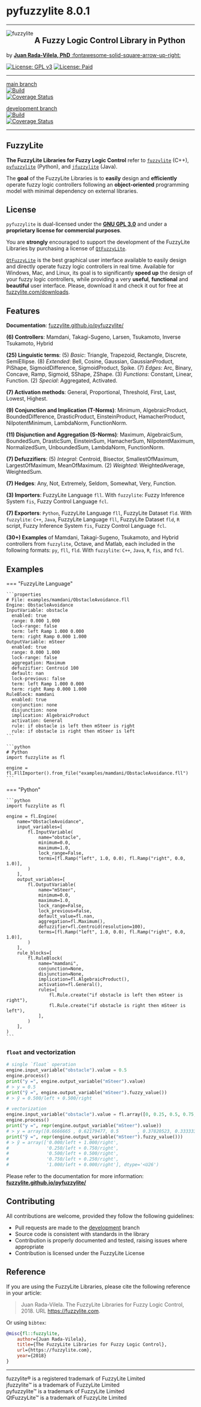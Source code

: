 # pyfuzzylite 8.0.1

***

<img src="https://fuzzylite.github.io/pyfuzzylite/image/fuzzylite.svg" align="left" alt="fuzzylite">

## A Fuzzy Logic Control Library in Python

by [**Juan Rada-Vilela, PhD** :fontawesome-solid-square-arrow-up-right:](https://fuzzylite.com/about)

[![License: GPL v3](https://img.shields.io/badge/License-GPL%20v3-blue.svg)](https://opensource.org/license/gpl-3-0/)
[![License: Paid](https://img.shields.io/badge/License-proprietary-blue)](mailto:sales@fuzzylite.com)

***

[main branch](https://github.com/fuzzylite/pyfuzzylite/tree/main)  
[![Build](
https://github.com/fuzzylite/pyfuzzylite/actions/workflows/build.yml/badge.svg?branch=main)](
https://github.com/fuzzylite/pyfuzzylite/actions/workflows/build.yml)  
[![Coverage Status](
https://coveralls.io/repos/github/fuzzylite/pyfuzzylite/badge.svg?branch=main)](
https://coveralls.io/github/fuzzylite/pyfuzzylite?branch=main)

[development branch](https://github.com/fuzzylite/pyfuzzylite/tree/development)  
[![Build](
https://github.com/fuzzylite/pyfuzzylite/actions/workflows/build.yml/badge.svg?branch=development)](
https://github.com/fuzzylite/pyfuzzylite/actions/workflows/build.yml)  
[![Coverage Status](
https://coveralls.io/repos/github/fuzzylite/pyfuzzylite/badge.svg?branch=development)](
https://coveralls.io/github/fuzzylite/pyfuzzylite?branch=development)

***

## <a name="fuzzylite">FuzzyLite</a>

**The FuzzyLite Libraries for Fuzzy Logic Control** refer to [`fuzzylite`](https://github.com/fuzzylite/fuzzylite/)
(C++), [`pyfuzzylite`](https://github.com/fuzzylite/pyfuzzylite/) (Python),
and [`jfuzzylite`](https://github.com/fuzzylite/jfuzzylite/) (Java).

The **goal** of the FuzzyLite Libraries is to **easily** design and **efficiently** operate fuzzy logic controllers
following an **object-oriented** programming model with minimal dependency on external libraries.

## <a name="license">License</a>

`pyfuzzylite` is dual-licensed under the [**GNU GPL 3.0**](https://opensource.org/license/gpl-3-0/) and under a
**proprietary license for commercial purposes**.

You are **strongly** encouraged to support the development of the FuzzyLite Libraries by purchasing a license
of [`QtFuzzyLite`](https://fuzzylite.com/downloads).

[`QtFuzzyLite`](https://fuzzylite.com/downloads/) is the best graphical user interface available to easily design and
directly operate fuzzy logic controllers in real time. Available for Windows, Mac, and Linux, its goal is to
significantly **speed up** the design of your fuzzy logic controllers, while providing a very **useful**, **functional**
and **beautiful** user interface.
Please, download it and check it out for free at [fuzzylite.com/downloads](https://fuzzylite.com/downloads).

## <a name="features">Features</a>

**Documentation**: [fuzzylite.github.io/pyfuzzylite/](https://fuzzylite.github.io/pyfuzzylite/)

**(6) Controllers**: Mamdani, Takagi-Sugeno, Larsen, Tsukamoto, Inverse Tsukamoto, Hybrid

**(25) Linguistic terms**:  (5) *Basic*: Triangle, Trapezoid, Rectangle, Discrete, SemiEllipse.
(8) *Extended*: Bell, Cosine, Gaussian, GaussianProduct, PiShape, SigmoidDifference, SigmoidProduct, Spike.
(7) *Edges*: Arc, Binary, Concave, Ramp, Sigmoid, SShape, ZShape.
(3) *Functions*: Constant, Linear, Function. (2) *Special*: Aggregated, Activated.

**(7) Activation methods**:  General, Proportional, Threshold, First, Last, Lowest, Highest.

**(9) Conjunction and Implication (T-Norms)**: Minimum, AlgebraicProduct, BoundedDifference, DrasticProduct,
EinsteinProduct, HamacherProduct, NilpotentMinimum, LambdaNorm, FunctionNorm.

**(11) Disjunction and Aggregation (S-Norms)**:  Maximum, AlgebraicSum, BoundedSum, DrasticSum, EinsteinSum,
HamacherSum, NilpotentMaximum, NormalizedSum, UnboundedSum, LambdaNorm, FunctionNorm.

**(7) Defuzzifiers**:  (5) *Integral*: Centroid, Bisector, SmallestOfMaximum, LargestOfMaximum, MeanOfMaximum.
(2) *Weighted*: WeightedAverage, WeightedSum.

**(7) Hedges**: Any, Not, Extremely, Seldom, Somewhat, Very, Function.

**(3) Importers**: FuzzyLite Language `fll`. With `fuzzylite`: Fuzzy Inference System `fis`, Fuzzy Control
Language `fcl`.

**(7) Exporters**: `Python`, FuzzyLite Language `fll`, FuzzyLite Dataset `fld`. With `fuzzylite`: `C++`, `Java`,
FuzzyLite Language `fll`, FuzzyLite Dataset `fld`, `R` script, Fuzzy Inference System `fis`, Fuzzy Control
Language `fcl`.

**(30+) Examples**  of Mamdani, Takagi-Sugeno, Tsukamoto, and Hybrid controllers from `fuzzylite`, Octave, and Matlab,
each included in the following formats: `py`, `fll`, `fld`. With `fuzzylite`: `C++`, `Java`, `R`, `fis`, and `fcl`.

## <a name="examples">Examples</a>

=== "FuzzyLite Language"

    ```properties
    # File: examples/mamdani/ObstacleAvoidance.fll
    Engine: ObstacleAvoidance
    InputVariable: obstacle
      enabled: true
      range: 0.000 1.000
      lock-range: false
      term: left Ramp 1.000 0.000
      term: right Ramp 0.000 1.000
    OutputVariable: mSteer
      enabled: true
      range: 0.000 1.000
      lock-range: false
      aggregation: Maximum
      defuzzifier: Centroid 100
      default: nan
      lock-previous: false
      term: left Ramp 1.000 0.000
      term: right Ramp 0.000 1.000
    RuleBlock: mamdani
      enabled: true
      conjunction: none
      disjunction: none
      implication: AlgebraicProduct
      activation: General
      rule: if obstacle is left then mSteer is right
      rule: if obstacle is right then mSteer is left
    ```

    ```python
    # Python
    import fuzzylite as fl

    engine = fl.FllImporter().from_file("examples/mamdani/ObstacleAvoidance.fll")
    ```

=== "Python"

    ```python
    import fuzzylite as fl

    engine = fl.Engine(
        name="ObstacleAvoidance",
        input_variables=[
            fl.InputVariable(
                name="obstacle",
                minimum=0.0,
                maximum=1.0,
                lock_range=False,
                terms=[fl.Ramp("left", 1.0, 0.0), fl.Ramp("right", 0.0, 1.0)],
            )
        ],
        output_variables=[
            fl.OutputVariable(
                name="mSteer",
                minimum=0.0,
                maximum=1.0,
                lock_range=False,
                lock_previous=False,
                default_value=fl.nan,
                aggregation=fl.Maximum(),
                defuzzifier=fl.Centroid(resolution=100),
                terms=[fl.Ramp("left", 1.0, 0.0), fl.Ramp("right", 0.0, 1.0)],
            )
        ],
        rule_blocks=[
            fl.RuleBlock(
                name="mamdani",
                conjunction=None,
                disjunction=None,
                implication=fl.AlgebraicProduct(),
                activation=fl.General(),
                rules=[
                    fl.Rule.create("if obstacle is left then mSteer is right"),
                    fl.Rule.create("if obstacle is right then mSteer is left"),
                ],
            )
        ],
    )
    ```

### `float` and vectorization

```python
# single `float` operation
engine.input_variable("obstacle").value = 0.5
engine.process()
print("y =", engine.output_variable("mSteer").value)
# > y = 0.5
print("ỹ =", engine.output_variable("mSteer").fuzzy_value())
# > ỹ = 0.500/left + 0.500/right

# vectorization
engine.input_variable("obstacle").value = fl.array([0, 0.25, 0.5, 0.75, 1.0])
engine.process()
print("y =", repr(engine.output_variable("mSteer").value))
# > y = array([0.6666665 , 0.62179477, 0.5       , 0.37820523, 0.3333335 ])
print("ỹ =", repr(engine.output_variable("mSteer").fuzzy_value()))
# > ỹ = array(['0.000/left + 1.000/right',
#              '0.250/left + 0.750/right',
#              '0.500/left + 0.500/right',
#              '0.750/left + 0.250/right',
#              '1.000/left + 0.000/right'], dtype='<U26')
```

Please refer to the documentation for more
information: [**fuzzylite.github.io/pyfuzzylite/**](https://fuzzylite.github.io/pyfuzzylite/)

## <a name="contributing">Contributing</a>

All contributions are welcome, provided they follow the following guidelines:

- Pull requests are made to the [development](https://github.com/fuzzylite/pyfuzzylite/tree/development) branch
- Source code is consistent with standards in the library
- Contribution is properly documented and tested, raising issues where appropriate
- Contribution is licensed under the FuzzyLite License

## <a name="reference">Reference</a>

If you are using the FuzzyLite Libraries, please cite the following reference in your article:

> Juan Rada-Vilela. The FuzzyLite Libraries for Fuzzy Logic Control, 2018. URL https://fuzzylite.com.

Or using `bibtex`:

```bibtex
@misc{fl::fuzzylite,
    author={Juan Rada-Vilela},
    title={The FuzzyLite Libraries for Fuzzy Logic Control},
    url={https://fuzzylite.com},
    year={2018}
}
```

***

fuzzylite&reg; is a registered trademark of FuzzyLite Limited <br>
jfuzzylite&trade; is a trademark of FuzzyLite Limited <br>
pyfuzzylite&trade; is a trademark of FuzzyLite Limited <br>
QtFuzzyLite&trade; is a trademark of FuzzyLite Limited <br>
